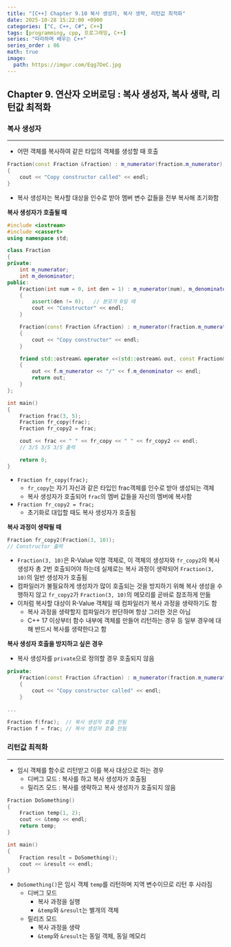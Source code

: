 ```yaml
---
title: "[C++] Chapter 9.10 복사 생성자, 복사 생략, 리턴값 최적화"
date: 2025-10-28 15:22:00 +0900
categories: ["C, C++, C#", C++]
tags: [programming, cpp, 프로그래밍, C++]
series: "따라하며 배우는 C++"
series_order : 86
math: true
image:
  path: https://imgur.com/Eqg7DeC.jpg
---
```


## Chapter 9. 연산자 오버로딩 : 복사 생성자, 복사 생략, 리턴값 최적화

### 복사 생성자

---

- 어떤 객체를 복사하여 같은 타입의 객체를 생성할 때 호출

```cpp
Fraction(const Fraction &fraction) : m_numerator(fraction.m_numerator), m_denominator(fraction.m_denominator)
{ 
    cout << "Copy constructor called" << endl; 
}
```

- 복사 생성자는 복사할 대상을 인수로 받아 멤버 변수 값들을 전부 복사해 초기화함

**복사 생성자가 호출될 때**  

```cpp
#include <iostream>
#include <cassert>
using namespace std;

class Fraction
{
private:
    int m_numerator;
    int m_denominator;
public:
    Fraction(int num = 0, int den = 1) : m_numerator(num), m_denominator(den)
    {
        assert(den != 0);   // 분모가 0일 때
        cout << "Constructor" << endl; 
    }

    Fraction(const Fraction &fraction) : m_numerator(fraction.m_numerator), m_denominator(fraction.m_denominator)
    { 
        cout << "Copy constructor" << endl; 
    }

    friend std::ostream& operator <<(std::ostream& out, const Fraction& f)
    {
        out << f.m_numerator << "/" << f.m_denominator << endl;
        return out;
    }
};

int main()
{
    Fraction frac(3, 5);
    Fraction fr_copy(frac);
    Fraction fr_copy2 = frac;

    cout << frac << " " << fr_copy << " " << fr_copy2 << endl;
    // 3/5 3/5 3/5 출력

    return 0;
}
```

- `Fraction fr_copy(frac);`
  - `fr_copy`는 자기 자신과 같은 타입인 frac객체를 인수로 받아 생성되는 객체
  - 복사 생성자가 호출되어 `frac`의 멤버 값들을 자신의 멤버에 복사함
- `Fraction fr_copy2 = frac;`
  - 초기화로 대입할 때도 복사 생성자가 호출됨

**복사 과정이 생략될 때**  

```cpp
Fraction fr_copy2(Fraction(3, 10));
// Constructor 출력
```

- `Fraction(3, 10)`은 R-Value 익명 객체로, 이 객체의 생성자와 `fr_copy2`의 복사 생성자 총 2번 호출되어야 하는데 실제로는 복사 과정이 생략되어 `Fraction(3, 10)`의 일반 생성자가 호출됨
- 컴파일러가 불필요하게 생성자가 많이 호출되는 것을 방지하기 위해 복사 생성을 수행하지 않고 `fr_copy2`가 `Fraction(3, 10)`의 메모리를 곧바로 참조하게 만듦
- 이처럼 복사할 대상이 R-Value 객체일 때 컴파일러가 복사 과정을 생략하기도 함
  - 복사 과정을 생략할지 컴파일러가 판단하며 항상 그러한 것은 아님
  - C++ 17 이상부터 함수 내부에 객체를 만들어 리턴하는 경우 등 일부 경우에 대해 반드시 복사를 생략한다고 함

**복사 생성자 호출을 방지하고 싶은 경우**  

- 복사 생성자를 `private`으로 정의할 경우 호출되지 않음

```cpp
private:
    Fraction(const Fraction &fraction) : m_numerator(fraction.m_numerator), m_denominator(fraction.m_denominator)
    { 
        cout << "Copy constructor called" << endl; 
    }

...

Fraction f(frac);  // 복사 생성자 호출 안됨
Fraction f = frac; // 복사 생성자 호출 안됨
```

### 리턴값 최적화

---

- 임시 객체를 함수로 리턴받고 이를 복사 대상으로 하는 경우
  - 디버그 모드 : 복사를 하고 복사 생성자가 호출됨
  - 릴리즈 모드 : 복사를 생략하고 복사 생성자가 호출되지 않음

```cpp
Fraction DoSomething()
{
    Fraction temp(1, 2);
    cout << &temp << endl;
    return temp;
}

int main()
{
    Fraction result = DoSomething();
    cout << &result << endl;
}
```

- `DoSomething()`은 임시 객체 `temp`를 리턴하며 지역 변수이므로 리턴 후 사라짐
  - 디버그 모드
    - 복사 과정을 실행
    - `&temp`와 `&result`는 별개의 객체
  - 릴리즈 모드
    - 복사 과정을 생략
    - `&temp`와 `&result`는 동일 객체, 동일 메모리
